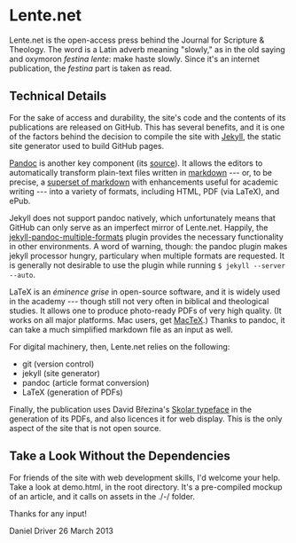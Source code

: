 Lente.net
=========

Lente.net is the open-access press behind the Journal for Scripture &
Theology. The word is a Latin adverb meaning "slowly," as in the old
saying and oxymoron *festina lente*: make haste slowly. Since it's an
internet publication, the *festina* part is taken as read.

Technical Details
-----------------

For the sake of access and durability, the site's code and the
contents of its publications are released on GitHub. This has several
benefits, and it is one of the factors behind the decision to compile
the site with [Jekyll][jekyll], the static site generator used to
build GitHub pages.

[Pandoc][pandoc] is another key component (its [source][jgm]). It
allows the editors to automatically transform plain-text files written
in [markdown][df] --- or, to be precise, a [superset of markdown][pandoc-md]
with enhancements useful for academic writing --- into a variety of
formats, including HTML, PDF (via LaTeX), and ePub.

Jekyll does not support pandoc natively, which unfortunately means
that GitHub can only serve as an imperfect mirror of Lente.net.
Happily, the [jekyll-pandoc-multiple-formats][fauno] plugin provides
the necessary functionality in other environments. A word of warning,
though: the pandoc plugin makes jekyll processor hungry, particulary
when multiple formats are requested. It is generally not desirable to
use the plugin while running `$ jekyll --server --auto`.

LaTeX is an *éminence grise* in open-source software, and it is widely
used in the academy --- though still not very often in biblical and
theological studies. It allows one to produce photo-ready PDFs of very
high quality. (It works on all major platforms. Mac users, get 
[MacTeX][mactex].) Thanks to pandoc, it can take a much simplified 
markdown file as an input as well.

For digital machinery, then, Lente.net relies on the following:

  * git (version control)
  * jekyll (site generator)
  * pandoc (article format conversion)
  * LaTeX (generation of PDFs)

Finally, the publication uses David Březina's [Skolar typeface][skolar]
in the generation of its PDFs, and also licences it for web display. This
is the only aspect of the site that is not open source.

[jekyll]: https://github.com/mojombo/jekyll
[pandoc]: http://johnmacfarlane.net/pandoc/
[jgm]: https://github.com/jgm/pandoc
[df]: http://daringfireball.net/projects/markdown/
[pandoc-md]: http://johnmacfarlane.net/pandoc/README.html#pandocs-markdown
[fauno]: https://github.com/fauno/jekyll-pandoc-multiple-formats
[mactex]: http://tug.org/mactex/
[skolar]: http://www.rosettatype.com/Skolar

Take a Look Without the Dependencies
------------------------------------

For friends of the site with web development skills, I'd welcome your help.
Take a look at demo.html, in the root directory. It's a pre-compiled mockup
of an article, and it calls on assets in the ./-/ folder.

Thanks for any input!

Daniel Driver
26 March 2013